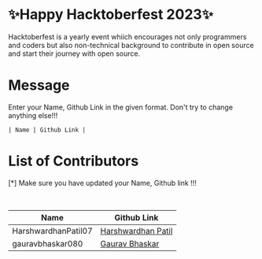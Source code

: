 <h1>✨Happy Hacktoberfest 2023✨</h1>
<p>Hacktoberfest is a yearly event whiich encourages not only programmers and coders but also non-technical background to contribute in open source and start their journey with open source.</p>
  
# Message
<p>Enter your Name, Github Link in the given format. Don't try to change anything else!!!</p>
<code>| Name | Github Link |</code>

# List of Contributors

<p>[*] Make sure you have updated your Name, Github link !!!</p>
<br>
  
| Name | Github Link |
| ------|----------|
| HarshwardhanPatil07 | <a href="github.com/HarshwardhanPatil07">Harshwardhan Patil</a> |
| gauravbhaskar080 | <a href="https://github.com/gauravbhaskar080">Gaurav Bhaskar</a> |